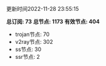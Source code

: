 更新时间2022-11-28 23:55:15

**总订阅: 73**
**总节点: 1173**
**有效节点: 404**
- trojan节点: 70
- v2ray节点: 302
- ss节点: 30
- ssr节点: 2
